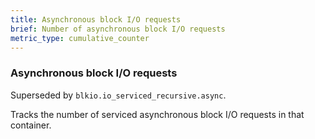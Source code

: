 ```yaml
---
title: Asynchronous block I/O requests
brief: Number of asynchronous block I/O requests
metric_type: cumulative_counter
---
```

### Asynchronous block I/O requests

Superseded by `blkio.io_serviced_recursive.async`.

Tracks the number of serviced asynchronous block I/O requests in that container.
